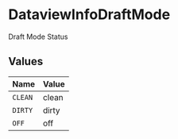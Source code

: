 # DataviewInfoDraftMode

Draft Mode Status


## Values

| Name    | Value   |
| ------- | ------- |
| `CLEAN` | clean   |
| `DIRTY` | dirty   |
| `OFF`   | off     |